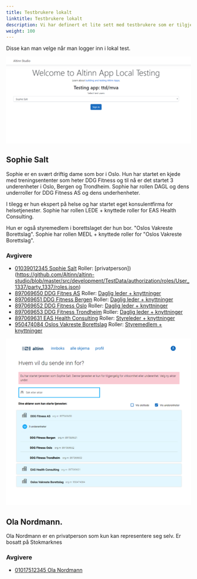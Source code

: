 ```yaml
---
title: Testbrukere lokalt
linktitle: Testbrukere lokalt
description: Vi har definert et lite sett med testbrukere som er tilgjengelig for test 
weight: 100
---
```


Disse kan man velge når man logger inn i lokal test.

![testbrukere](userselection.png "Valg av testbrukere")

## Sophie Salt
Sophie er en svært driftig dame som bor i Oslo. Hun har startet en kjede med treningsententer som heter DDG Fitness og til nå er det startet 3 underenheter i Oslo, Bergen og Trondheim.
Sophie har rollen DAGL og dens underroller for DDG Fitness AS og dens underhenheter.

I tilegg er hun ekspert på helse og har startet eget konsulentfirma for helsetjenester. Sophie har rollen LEDE + knyttede roller for EAS Health Consulting.

Hun er også styremedlem i borettslaget der hun bor. "Oslos Vakreste Borettslag".  Sophie har rollen MEDL + knyttede roller for "Oslos Vakreste Borettslag".

### Avgivere

- [01039012345 Sophie Salt](https://github.com/Altinn/altinn-studio/blob/master/src/development/TestData/Register/Person/01039012345.json) Roller: [privatperson])(https://github.com/Altinn/altinn-studio/blob/master/src/development/TestData/authorization/roles/User_1337/party_1337/roles.json)
- [897069650 DDG Fitnes AS](https://github.com/Altinn/altinn-studio/blob/master/src/development/TestData/Register/Org/897069650.json) Roller: [Daglig leder + knyttninger](https://github.com/Altinn/altinn-studio/blob/master/src/development/TestData/authorization/roles/User_1337/party_500000/roles.json)
- [897069651 DDG Fitness Bergen](https://github.com/Altinn/altinn-studio/blob/master/src/development/TestData/Register/Org/897069651.json) Roller: [Daglig leder + knyttninger](https://github.com/Altinn/altinn-studio/blob/master/src/development/TestData/authorization/roles/User_1337/party_500001/roles.json)
- [897069652 DDG Fitness Oslo](https://github.com/Altinn/altinn-studio/blob/master/src/development/TestData/Register/Org/897069652.json) Roller: [Daglig leder + knyttninger](https://github.com/Altinn/altinn-studio/blob/master/src/development/TestData/authorization/roles/User_1337/party_500002/roles.json)
- [897069653 DDG Fitness Trondheim](https://github.com/Altinn/altinn-studio/blob/master/src/development/TestData/Register/Org/897069653.json) Roller: [Daglig leder + knyttninger](https://github.com/Altinn/altinn-studio/blob/master/src/development/TestData/authorization/roles/User_1337/party_500003/roles.json)
- [897069631 EAS Health Consulting](https://github.com/Altinn/altinn-studio/blob/master/src/development/TestData/Register/Org/897069631.json) Roller: [Styreleder + knyttninger](https://github.com/Altinn/altinn-studio/blob/master/src/development/TestData/authorization/roles/User_1337/party_500600/roles.json)
- [950474084 Oslos Vakreste Borettslag](https://github.com/Altinn/altinn-studio/blob/master/src/development/TestData/Register/Org/950474084.json)  Roller:  [Styremedlem + knyttninger](https://github.com/Altinn/altinn-studio/blob/master/src/development/TestData/authorization/roles/User_1337/party_500700/roles.json)

![testbrukere](selectparty.png "Avgiver valg Sophie Salt")

## Ola Nordmann. 
Ola Nordmann er en privatperson som kun kan representere seg selv. 
Er bosatt på Stokmarknes


### Avgivere
- [01017512345 Ola Nordmann](https://github.com/Altinn/altinn-studio/blob/master/src/development/TestData/Register/Person/01017512345.json)


